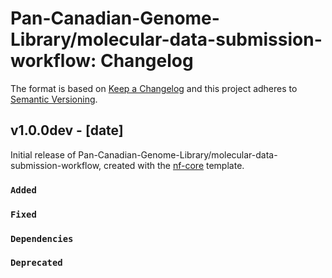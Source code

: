 # Pan-Canadian-Genome-Library/molecular-data-submission-workflow: Changelog

The format is based on [Keep a Changelog](https://keepachangelog.com/en/1.0.0/)
and this project adheres to [Semantic Versioning](https://semver.org/spec/v2.0.0.html).

## v1.0.0dev - [date]

Initial release of Pan-Canadian-Genome-Library/molecular-data-submission-workflow, created with the [nf-core](https://nf-co.re/) template.

### `Added`

### `Fixed`

### `Dependencies`

### `Deprecated`
